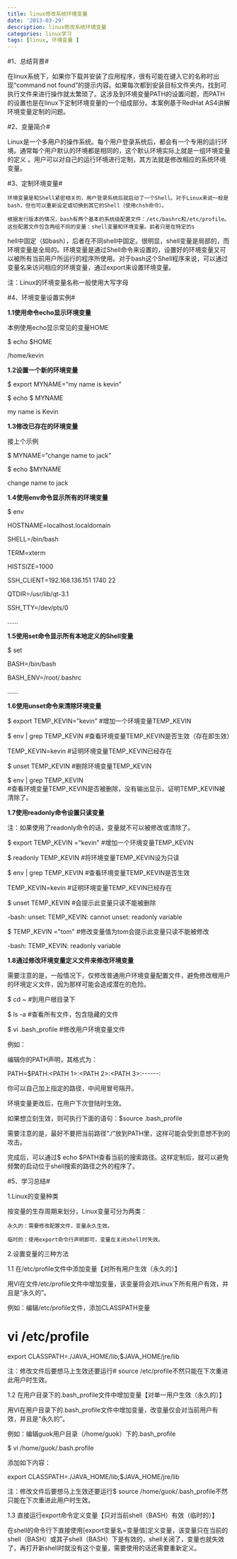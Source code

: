 ```yaml
---
title: linux修改系统环境变量
date: '2013-03-29'
description: linux修改系统环境变量
categories: linux学习
tags: [linux, 环境变量 ]
---
```


#1、总结背景#

   在linux系统下，如果你下载并安装了应用程序，很有可能在键入它的名称时出现“command not 
 found”的提示内容。如果每次都到安装目标文件夹内，找到可执行文件来进行操作就太繁琐了。这涉及到环境变量PATH的设置问题，而PATH的设置也是在linux下定制环境变量的一个组成部分。本案例基于RedHat AS4讲解环境变量定制的问题。

#2、变量简介#

   Linux是一个多用户的操作系统。每个用户登录系统后，都会有一个专用的运行环境。通常每个用户默认的环境都是相同的，这个默认环境实际上就是一组环境变量的定义
 。用户可以对自己的运行环境进行定制，其方法就是修改相应的系统环境变量。

#3、定制环境变量#

 	环境变量是和Shell紧密相关的，用户登录系统后就启动了一个Shell。对于Linux来说一般是bash，但也可以重新设定或切换到其它的Shell（使用chsh命令）。

 	根据发行版本的情况，bash有两个基本的系统级配置文件：/etc/bashrc和/etc/profile。这些配置文件包含两组不同的变量：shell变量和环境变量。前者只是在特定的s
 hell中固定（如bash），后者在不同shell中固定。很明显，shell变量是局部的，而环境变量是全局的。环境变量是通过Shell命令来设置的，设置好的环境变量又可以被所有当前用户所运行的程序所使用。对于bash这个Shell程序来说，可以通过变量名来访问相应的环境变量，通过export来设置环境变量。

 注：Linux的环境变量名称一般使用大写字母

#4、环境变量设置实例#

 **1.1使用命令echo显示环境变量**

 本例使用echo显示常见的变量HOME

$ echo $HOME 

 /home/kevin

 **1.2设置一个新的环境变量**

 $ export MYNAME=”my name is kevin”

 $ echo $ MYNAME

 my name is Kevin

 **1.3修改已存在的环境变量**

 接上个示例

 $ MYNAME=”change name to jack”

 $ echo $MYNAME

 change name to jack

 **1.4使用env命令显示所有的环境变量**

 $ env

 HOSTNAME=localhost.localdomain

 SHELL=/bin/bash

 TERM=xterm

 HISTSIZE=1000

 SSH_CLIENT=192.168.136.151 1740 22

 QTDIR=/usr/lib/qt-3.1

 SSH_TTY=/dev/pts/0

 ……

 **1.5使用set命令显示所有本地定义的Shell变量**

 $ set

 BASH=/bin/bash

 BASH_ENV=/root/.bashrc

 ……

 **1.6使用unset命令来清除环境变量**

 $ export TEMP_KEVIN=”kevin”     #增加一个环境变量TEMP_KEVIN

 $ env | grep TEMP_KEVIN          #查看环境变量TEMP_KEVIN是否生效（存在即生效）

 TEMP_KEVIN=kevin #证明环境变量TEMP_KEVIN已经存在

 $ unset TEMP_KEVIN            #删除环境变量TEMP_KEVIN

 $ env | grep TEMP_KEVIN       
 #查看环境变量TEMP_KEVIN是否被删除，没有输出显示，证明TEMP_KEVIN被清除了。

 **1.7使用readonly命令设置只读变量**

 注：如果使用了readonly命令的话，变量就不可以被修改或清除了。

 $ export TEMP_KEVIN ="kevin"      #增加一个环境变量TEMP_KEVIN

 $ readonly TEMP_KEVIN #将环境变量TEMP_KEVIN设为只读

 $ env | grep TEMP_KEVIN          #查看环境变量TEMP_KEVIN是否生效

 TEMP_KEVIN=kevin        #证明环境变量TEMP_KEVIN已经存在

 $ unset TEMP_KEVIN          #会提示此变量只读不能被删除

 -bash: unset: TEMP_KEVIN: cannot unset: readonly variable

 $ TEMP_KEVIN ="tom"        #修改变量值为tom会提示此变量只读不能被修改

 -bash: TEMP_KEVIN: readonly variable

 **1.8通过修改环境变量定义文件来修改环境变量**

 需要注意的是，一般情况下，仅修改普通用户环境变量配置文件，避免修改根用户的环境定义文件，因为那样可能会造成潜在的危险。

 $ cd ~                 #到用户根目录下

 $ ls -a                #查看所有文件，包含隐藏的文件

 $ vi .bash_profile                #修改用户环境变量文件

 例如：

 编辑你的PATH声明，其格式为：

 PATH=$PATH:<PATH 1>:<PATH 2>:<PATH 3>:------:<PATH N>

 你可以自己加上指定的路径，中间用冒号隔开。

 环境变量更改后，在用户下次登陆时生效。

 如果想立刻生效，则可执行下面的语句：$source .bash_profile

 需要注意的是，最好不要把当前路径”./”放到PATH里，这样可能会受到意想不到的攻击。

 完成后，可以通过$ echo 
 $PATH查看当前的搜索路径。这样定制后，就可以避免频繁的启动位于shell搜索的路径之外的程序了。

 #5、学习总结#

 1.Linux的变量种类

 按变量的生存周期来划分，Linux变量可分为两类：

    永久的：需要修改配置文件，变量永久生效。

    临时的：使用export命令行声明即可，变量在关闭shell时失效。

 2.设置变量的三种方法

 1.1     在/etc/profile文件中添加变量【对所有用户生效（永久的）】

 用VI在文件/etc/profile文件中增加变量，该变量将会对Linux下所有用户有效，并且是“永久的”。

例如：编辑/etc/profile文件，添加CLASSPATH变量

# vi /etc/profile

 export CLASSPATH=./JAVA_HOME/lib;$JAVA_HOME/jre/lib

 注：修改文件后要想马上生效还要运行# source /etc/profile不然只能在下次重进此用户时生效。

 1.2     在用户目录下的.bash_profile文件中增加变量【对单一用户生效（永久的）】

 用VI在用户目录下的.bash_profile文件中增加变量，改变量仅会对当前用户有效，并且是“永久的”。

 例如：编辑guok用户目录（/home/guok）下的.bash_profile

 $ vi /home/guok/.bash.profile

 添加如下内容：

 export CLASSPATH=./JAVA_HOME/lib;$JAVA_HOME/jre/lib

 注：修改文件后要想马上生效还要运行$ source 
 /home/guok/.bash_profile不然只能在下次重进此用户时生效。

 1.3     直接运行export命令定义变量【只对当前shell（BASH）有效（临时的）】

 在shell的命令行下直接使用[export变量名=变量值]定义变量，该变量只在当前的shell（BASH）或其子shell（BASH）下是有效的，shell关闭了，变量也就失效了，再打开新shell时就没有这个变量，需要使用的话还需要重新定义。 
